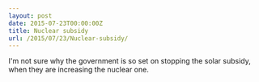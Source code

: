 ```yaml
---
layout: post
date: 2015-07-23T00:00:00Z
title: Nuclear subsidy
url: /2015/07/23/Nuclear-subsidy/
---
```


I'm not sure why the government is so set on stopping the solar subsidy, when they are increasing the nuclear one. 

